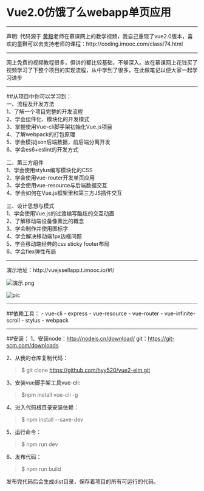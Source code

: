 # Vue2.0仿饿了么webapp单页应用
<hr>
声明: 代码源于 <a  href="https://github.com/ustbhuangyi">黄毅</a>老师在慕课网上的教学视频，我自己重现了vue2.0版本，喜欢的童鞋可以去支持老师的课程：http://coding.imooc.com/class/74.html
<hr>

网上免费的视频教程很多，但讲的都比较基础，不够深入。故在慕课网上花钱买了视频学习了下整个项目的实现流程，从中学到了很多，在此做笔记以便大家一起学习进步
<hr>
##从项目中你可以学习到：<br />     
一、流程及开发方法<br />     
1、了解一个项目完整的开发流程<br />    
2、学会组件化、模块化的开发模式<br />     
3、掌握使用Vue-cli脚手架初始化Vue.js项目<br />    
4、了解webpack的打包原理<br />     
5、学会模拟json后端数据，前后端分离开发<br />    
6、学会es6+eslint的开发方式<br /> 


二、第三方组件<br />
1、学会使用stylus编写模块化的CSS<br />
2、学会使用vue-router开发单页应用<br />
3、学会使用vue-resource与后端数据交互<br />
4、学会如何在Vue.js框架里和第三方JS插件交互<br />

三、设计思想与模式<br />
1、学会使用Vue.js的过渡编写酷炫的交互动画<br />
2、了解移动端设备像素比的概念<br />
3、学会制作并使用图标字<br />
4、学会解决移动端1px边框问题<br />
5、学会移动端经典的css sticky footer布局<br />
6、学会flex弹性布局<br />

<hr>
演示地址：http://vuejssellapp.t.imooc.io/#!/

![演示.png](http://upload-images.jianshu.io/upload_images/4670483-9a21e2ae16ea6ac6.png?imageMogr2/auto-orient/strip%7CimageView2/2/w/1240)

![pic](https://github.com/hyy520/vue2-elm/blob/master/static/img1-left.jpg?raw=true)

<hr>
##依赖工具：
- vue-cli
- express
- vue-resource
- vue-router
- vue-infinite-scroll
- stylus
- webpack

<hr>

##安装：
1、安装node：http://nodejs.cn/download/ 
     git：https://git-scm.com/downloads

2、从我的仓库复制代码：
> $ git clone https://github.com/hyy520/vue2-elm.git

3、安装vue脚手架工具vue-cli:
> $npm install vue-cli -g

4、进入代码根目录安装依赖：
> $ npm install --save-dev

5、运行命令：
> $ npm run dev

6、发布代码：
> $ npm run build



发布完代码后会生成dist目录，保存着项目的所有可运行的代码。


